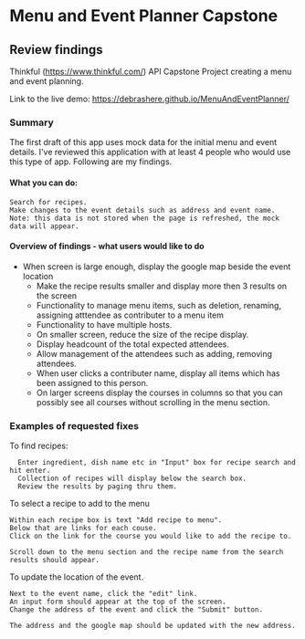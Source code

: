 # Menu and Event Planner Capstone
## Review findings

Thinkful (https://www.thinkful.com/) API Capstone Project creating a menu and event planning.

Link to the live demo: https://debrashere.github.io/MenuAndEventPlanner/

### Summary
The first draft of this app uses mock data for the initial menu and event details. 
I've reviewed this application with at least 4 people who would use this type of app. Following are my findings.
  #### What you can do:
    Search for recipes.
    Make changes to the event details such as address and event name. Note: this data is not stored when the page is refreshed, the mock data will appear. 

  #### Overview of findings  - what users would like to do 

  * When screen is large enough, display the google map beside the event location
    * Make the recipe results smaller and display more then 3 results on the screen
    * Functionality to manage menu items, such as deletion, renaming, assigning atttendee as contributer to a menu item
    * Functionality to have multiple  hosts.
    * On smaller screen, reduce the size of the recipe display.
    * Display headcount of the total expected attendees.
    * Allow management of the attendees such as adding, removing attendees.
    * When user clicks a contributer name, display all items which has been assigned to this person.
    * On larger screens display the courses in columns so that you can possibly see all courses without scrolling in the menu section.
    

### Examples of requested fixes

To find recipes:

```
  Enter ingredient, dish name etc in "Input" box for recipe search and hit enter.
  Collection of recipes will display below the search box. 
  Review the results by paging thru them. 
```

To select a recipe to add to the menu

```
Within each recipe box is text "Add recipe to menu".
Below that are links for each couse.
Click on the link for the course you would like to add the recipe to.

Scroll down to the menu section and the recipe name from the search results should appear.
```

To update the location of the event.

```
Next to the event name, click the "edit" link.
An input form should appear at the top of the screen.
Change the address of the event and click the "Submit" button.

The address and the google map should be updated with the new address.
```
